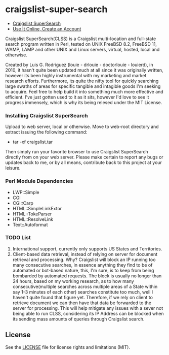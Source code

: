 # craigslist-super-search

* [Craigslist SuperSearch](https://github.com/drlouie/craigslist-super-search)
* [Use It Online, Create an Account](https://myvirtualprivate.com/craigslist)

Craigslist SuperSearch(CLSS) is a Craigslist multi-location and full-state search program written in Perl, tested on UNIX FreeBSD 8.2, FreeBSD 11, WAMP, LAMP and other UNIX and Linux servers, virtual, hosted, local and otherwise.

Created by Luis G. Rodriguez (louie - drlouie - doctorlouie - louierd), in 2010, it hasn't quite been updated much at all since it was originally written, however its been highly instrumental with my marketing and market research efforts. Furthermore, its quite the nifty tool for quickly searching large swaths of areas for specific tangible and intagible goods I'm seeking to acquire. Feel free to help build it into something much more effective and efficient. I've just gotten used to it as it sits, however I'd love to see it progress immensely, which is why its being relesed under the MIT License.

### Installing Craigslist SuperSearch
Upload to web server, local or otherwise. Move to web-root directory and extract issuing the following command:

* tar -xf craigslist.tar

Then simply run your favorite browser to use Craigslist SuperSearch directly from on your web server. Please make certain to report any bugs or updates back to me, or by all means, contribute back to this project at your leisure.

### Perl Module Dependencies
* LWP::Simple
* CGI
* CGI::Carp
* HTML::SimpleLinkExtor
* HTML::TokeParser
* HTML::ResolveLink
* Text::Autoformat

### TODO List

1. International support, currently only supports US States and Territories.
2. Client-based data retrieval, instead of relying on server for document retrieval and processing. Why? Craigslist will block an IP running too many consecutive searches, in essence anything they find to be of automated or bot-based nature, this, I'm sure, is to keep from being bombarded by automated requests. The block is usually no longer than 24 hours, based on my working research, as to how many consecutive(multiple searches across multiple areas of a State within say 1-3 minutes of each other) searches constitute too much, well I haven't quite found that figure yet. Therefore, if we rely on client to retrieve document we can then have that data be forwarded to the server for processing. This will help mitigate any issues with a sever not being able to run CLSS, considering its IP Address can be blocked when its sending mass amounts of queries through Craigslist search. 

## License

See the [LICENSE](LICENSE.md) file for license rights and limitations (MIT).
